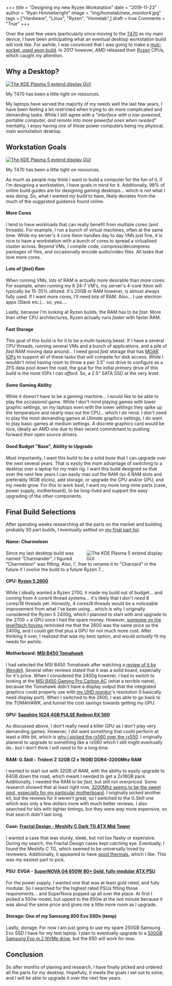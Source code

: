 +++
title  = "Designing my new Ryzen Workstation"
date   = "2018-11-23"
author = "Ryan Himmelwright"
image  = "img/homelab/new_monitor4.jpg"
tags   = ["Hardware", "Linux", "Ryzen", "Homelab",]
draft  = true
Comments = "True"
+++

Over the past few years (particularly since moving to the [T470](../my-t470/)
as my main device, I have been anticipating what an eventual desktop
workstation build will look like. For awhile, I was convinced that I was going
to make a [muti-socket, used xeon
build](https://www.techspot.com/review/1155-affordable-dual-xeon-pc/). In 2017
however, AMD released their [Ryzen](https://en.wikipedia.org/wiki/Ryzen)
CPUs, which caught my attention.

<!--more-->

## Why a Desktop?

<a href="../../img/posts/chameleon-desktop-design/kadabra-cpu-usage.png"><img alt="The KDE Plasma 5 extend display GUI" src="../../img/posts/charmeleon-desktop-design/kadabra-cpu-usage.png" style="max-width: 100%;"/></a>
<div class="caption">My T470 has been a little tight on resources.</div>

My laptops have served the majority of my needs well the last few years, I have
been feeling a bit restricted when trying to do more complicated and demanding
tasks. While I still agree with a "*interface with a low-powered, portable
computer, and remote into more powerful ones when needed*" mentality, I enjoy
having *one* of those power computers being my physical, main workstation
desktop.

## Workstation Goals

<a href="../../img/posts/chameleon-desktop-design/ryzen-logo.png"><img alt="The KDE Plasma 5 extend display GUI" src="../../img/posts/charmeleon-desktop-design/ryzen-logo.png" style="max-width: 100%;"/></a>
<div class="caption">My T470 has been a little tight on resources.</div>

As much as people may think I want to build a computer for the fun of it, if
I'm designing a workstation, I have goals in mind for it. Additionally, 98% of
online build guides are for designing *gaming* desktops... which is not what I
was doing. So, what I wanted *my build* to have, likely deviates from the
much of the *suggested* guidance found online.

#### More Cores


I tend to have workloads that can really benefit from multiple cores (and
threads). For example, I run a bunch of virtual machines, often at the same
time. While my server's 4 core Xeon handles day to day VMs just fine, it is
nice to have a workstation with a bunch of cores to spread a virtualised
cluster across. Beyond VMs, I compile code, compress/decompress packages of
files, and occasionally encode audio/video files. All tasks that love more
cores.

#### Lots of (*fast*) Ram

When running VMs, lots of RAM is actually more desirable than more cores. For
example, when running my 6 24-7 VM's, my server's 4-core Xeon will typically be
15-35% utilized. It's 20GB or RAM however, is almost always fully used. If I
want more cores, I'll need lots of RAM. Also... I use electron apps (Slack
etc.)... so, yea....

Lastly, because I'm looking at Ryzen builds, the RAM has to be *fast*.
More than other CPU architectures, Ryzen actually runs *faster* with faster
RAM.

#### Fast Storage

This goal of this build is for it to be a multi-tasking beast. If I have a
several CPU threads, running several VMs and a bunch of applications, and a
pile of *fast* RAM moving data around... I need good *fast* storage that has
[MOAR IOPs](https://www.youtube.com/watch?v=Bh_f0uof7Jw&feature=youtu.be&t=359)
to support all of these tasks that will compete for disk access. While I
wouldn't mind having room to throw a pair 3.5" rust drive to configure as a ZFS
data pool down the road, the goal for the initial *primary* drive of this build
is the most IOPs I can *afford*. So, a 2.5" SATA SSD at the very *least*.

#### *Some* Gaming Ability

While it doesn't have to be a *gaming* machine... I would like to be able to
play the *occasional* game. While I don't mind playing games with lower graphic
settings, on my laptops even with the lower settings they spike up the
temperature and nearly max out the CPU... which I *do* mind. I don't
need to play the most demanding games at *Ulimate* graphics settings, I do
want to play basic games at medium settings. A discrete graphics card would be
nice, ideally an AMD one due to their recent commitment to pushing forward
their open source drivers.

#### Good Budget "Base", Ability to Upgrade

Most importantly, I want this build to be a solid *base* that I can upgrade
over the next several years. That is easily the *main* advantage of switching
to a desktop over a laptop for my main rig. I want this build designed so that
over the next few years I can easily max out the RAM (so 4 RAM slots and
preferably 16GB sticks), add storage, or upgrade the CPU and/or GPU, and my
needs grow. For this to work best, I want my more long-time parts (case, power
supply, motherboard), to be long-lived and support the easy upgrading of the
other components.

## Final Build Selections

After spending weeks researching all the parts on the market and building
probably 50 part builds, I eventually settled on [my final part list](https://pcpartpicker.com/user/himmelwr/saved/#view=MhbcYJ).

#### Name: Charmeleon

<a href="../../img/posts/chameleon-desktop-design/charmeleon.png"><img alt="The KDE Plasma 5 extend display GUI" src="../../img/posts/charmeleon-desktop-design/charmeleon.png" style="max-width: 50%; float: right;"/></a>

Since my last desktop build was named "Charmander", I figured "Charmeleon" was
fitting. Also, I', free to rename it to "Charzard" in the future if I *evolve*
the build to a future Ryzen 7...

#### CPU: [Ryzen 5 2600](https://www.amd.com/en/products/cpu/amd-ryzen-5-2600)

While I ideally wanted a Ryzen 2700, it made my build out of budget... and
coming from 4 core/4 thread systems... it's likely that I don't *need* 8
cores/16 threads yet. Honestly, 4 cores/8 threads would be a noticeable
improvement from what I've been using... which is why I originally
considered the Ryzen 5 2400g, which I planned to start with and upgrade to the
2700 + a GPU once I had the spare money. However, [someone on the level1tech
forums](https://forum.level1techs.com/t/finalizing-an-upgradable-ryzen-linux-build/134670/2)
reminded me that the 2600 was the same price as the 2400g, and I could get that
plus a GPU for not much more cost. After thinking it over, I realized that was
my best option, and would *actually* fit my needs for awhile.

#### Motherboard: [MSI B450 Tomahawk](https://www.msi.com/Motherboard/B450-TOMAHAWK)

I had selected the MSI B450 Tomahawk after watching a [review of it by
Wendell](https://www.youtube.com/watch?v=lxtrHDJUMt4). Several other reviews
stated that it was a solid board, especially for it's price. When I considered
the 2400g however, I had to switch to looking at the [MSI B450 Gaming Pro
Carbon AC](https://www.newegg.com/Product/Product.aspx?Item=N82E16813144188)
(what a terrible name), because the Tomahawk didn't have a display output
that the integrated graphics could properly use with [my UHD
monitor](../new-lgud4379b/)'s resolution (I basically need display port). When
I switched to the 2600, I was able to go back to the TOMAHAWK, and funnel the
cost savings towards getting my GPU.

#### GPU: [Sapphire 1024 4GB PULSE Radeon RX 560](http://www.sapphiretech.com/productdetial.asp?pid=3ECEAD87-2972-477A-A3BE-480194D9FD6E&lang=eng)

As discussed above, I don't really need a killer GPU as I don't play very
demanding games. However, I did want something that could perform at least a
*little bit*, which is [why I picked the rx560 over the
rx550](https://www.youtube.com/watch?v=237L9UGQtGk&t=422s). I originally
planend to upgrade to something like a rx580 which I still might eventually
do.. but I don't think I will *need* to for a long time.

#### RAM: G.Skill - Trident Z 32GB (2 x 16GB) DDR4-3200Mhz RAM

I wanted to start out with 32GB of RAM, with the ability to easily upgrade to
64GB down the road, which meant I needed to get a 2x16GB pack. Additionally, I
needed the RAM to be *fast*, but still not *overpriced*. Some research showed
that at least right now, [3200Mhz seems to be the sweet spot, especially for my
particular motherboard](https://youtu.be/lxtrHDJUMt4?t=752). I originally
picked another kit, but the reviews for it weren't great, so I switched to the
G.Skill one which was only a few dollars more with much better reviews. I also
searched for kits with tighter timings, but they were *way* more expensive, so
that search didn't last long.

#### Case: [Fractal Design - Meshify C Dark TG ATX Mid Tower](https://www.fractal-design.com/home/product/cases/meshify/meshify-c)

I wanted a case that was sturdy, sleek, but not too flashy or expensive. During my
search, the Fractal Design cases kept catching eye. Eventually, I found the
Meshify C TG, which seemed to be universally loved by reviewers. Additionally,
it appeared to have [good
thermals](https://www.fractal-design.com/home/product/cases/meshify/meshify-c),
which I like. This was my easiest part to pick.

#### PSU: EVGA - [SuperNOVA G4 650W 80+ Gold, fully modular ATX PSU](https://www.evga.com/products/product.aspx?pn=120-g1-0650-xr)

For the power supply, I wanted one that was at least gold rated, and fully
modular. So I searched for the highest rated PSUs fitting those requirements...
and SuperNova popped up all over the place. At first I picked a 550w model, but
upped to the 650w at the last minute because it was about the same price and
gives me a little more room as I upgrade.

#### Storage: One of my Samsung 850 Evo SSDs (temp)

Lastly, storage. For now I am just going to use my spare 250GB Samsung Evo SSD
I have for my test laptop. I plan to eventually upgrade to a [500GB Samsung Evo
m.2 NVMe
drive](https://www.samsung.com/semiconductor/minisite/ssd/product/consumer/970evo/),
but the 850 will work for now.

## Conclusion

So after months of planing and research, I have finally picked and ordered all
the parts for my desktop. Hopefully, it meets the goals I set out to solve, and
I will be able to upgrade it over the next few years.
